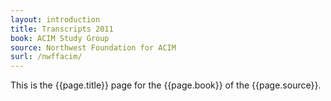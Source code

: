```yaml
---
layout: introduction
title: Transcripts 2011
book: ACIM Study Group
source: Northwest Foundation for ACIM
surl: /nwffacim/
---
```


This is the {{page.title}} page for the {{page.book}} of the
{{page.source}}.

